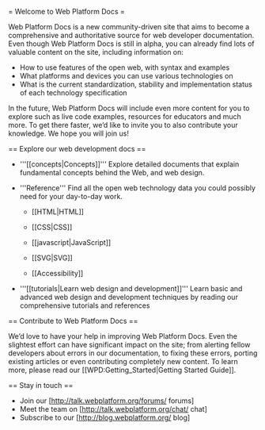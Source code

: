 = Welcome to Web Platform Docs =
  
Web Platform Docs is a new community-driven site that aims to become a comprehensive and authoritative source for web developer documentation. Even though Web Platform Docs is still in alpha, you can already find lots of valuable content on the site, including information on:

* How to use features of the open web, with syntax and examples
* What platforms and devices you can use various technologies on
* What is the current standardization, stability and implementation status of each technology specification

In the future, Web Platform Docs will include even more content for you to explore such as live code examples, resources for educators and much more. To get there faster, we’d like to invite you to also contribute your knowledge. We hope you will join us!

== Explore our web development docs ==

<ul>
<li><p>'''[[concepts|Concepts]]''' Explore detailed documents that explain fundamental concepts behind the Web, and web design.</p></li>
<li>
<p>'''Reference''' Find all the open web technology data you could possibly need for your day-to-day work.</p>
<ul>
  <li><p>[[HTML|HTML]]</p></li>
  <li><p>[[CSS|CSS]]</p></li>
  <li><p>[[javascript|JavaScript]]</p></li>
  <li><p>[[SVG|SVG]]</p></li>
  <li><p>[[Accessibility]]</p></li>
</ul>
</li>
<li><p>'''[[tutorials|Learn web design and development]]''' Learn basic and advanced web design and development techniques by reading our comprehensive tutorials and references</p></li>
</ul>

== Contribute to Web Platform Docs ==

We’d love to have your help in improving Web Platform Docs. Even the slightest effort can have significant impact on the site; from alerting fellow developers about errors in our documentation, to fixing these errors, porting existing articles or even contributing completely new content. To learn more, please read our [[WPD:Getting_Started|Getting Started Guide]].

== Stay in touch ==

* Join our [http://talk.webplatform.org/forums/ forums]
* Meet the team on [http://talk.webplatform.org/chat/ chat]
* Subscribe to our [http://blog.webplatform.org/ blog]